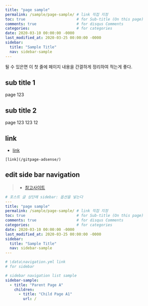 ```yaml
---
title: "page sample"
permalink: /sample/page-sample/ # link 직접 지정
toc: true                       # for Sub-title (On this page)
comments: true                  # for disqus Comments
categories:                     # for categories
date: 2020-03-10 00:00:00 -0000
last_modified_at: 2020-03-25 00:00:00 -0000
sidebar:
  title: "Sample Title"
  nav: sidebar-sample
---
```


될 수 있은면 이 첫 줄에 페이지 내용을 간결하게 정리하여 적는게 좋다.

## sub title 1

page 123

## sub title 2

page 123 123 12

## link 

* [link](/gitpage-adsense/)

```
[link](/gitpage-adsense/)
```

## edit side bar navigation

> * [참고사이트](https://mmistakes.github.io/minimal-mistakes/layout-sidebar-nav-list/)

```yml
# 포스트 글 상단에 sidebar: 옵션을 넣는다
---
title: "page sample"
permalink: /sample/page-sample/ # link 직접 지정
toc: true                       # for Sub-title (On this page)
comments: true                  # for disqus Comments
categories:                     # for categories
date: 2020-03-10 00:00:00 -0000
last_modified_at: 2020-03-25 00:00:00 -0000
sidebar:
  title: "Sample Title"
  nav: sidebar-sample
---
```

```yml
# \data\navigation.yml link
# for sidebar

# sidebar navigation list sample
sidebar-sample:
  - title: "Parent Page A"
    children:
      - title: "Child Page A1"
        url: /
```